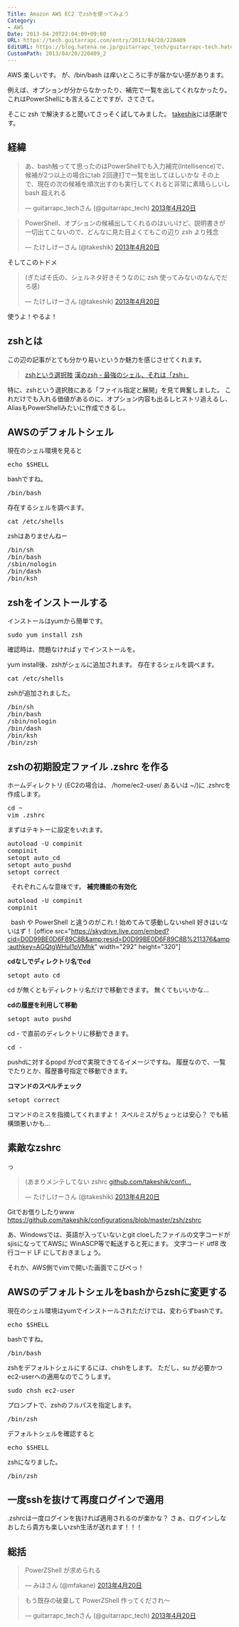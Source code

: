 ```yaml
---
Title: Amazon AWS EC2 でzshを使ってみよう
Category:
- AWS
Date: 2013-04-20T22:04:09+09:00
URL: https://tech.guitarrapc.com/entry/2013/04/20/220409
EditURL: https://blog.hatena.ne.jp/guitarrapc_tech/guitarrapc-tech.hatenablog.com/atom/entry/11696248318757675586
CustomPath: 2013/04/20/220409_2
---
```


AWS 楽しいです。
が、/bin/bash は痒いところに手が届かない感があります。

例えば、オプションが分からなかったり、補完で一覧を出してくれなかったり。
これはPowerShellにも言えることですが、さてさて。

そこに zsh で解決すると聞いてさっそく試してみました。
<a href="https://twitter.com/takeshik" target="_blank">takeshik</a>には感謝です。




<h2>経緯</h2>
<blockquote class="twitter-tweet" lang="ja">あ、bash触ってて思ったのはPowerShellでも入力補完(Intellisence)で、候補が2つ以上の場合にtab 2回連打で一覧を出してほしいかな その上で、現在の次の候補を順次出すのも実行してくれると非常に素晴らしいし bash 超えれる

— guitarrapc_techさん (@guitarrapc_tech) <a href="https://twitter.com/guitarrapc_tech/status/325703009923371012">2013年4月20日</a></blockquote>
<blockquote class="twitter-tweet" lang="ja">PowerShell、オプションの候補出してくれるのはいいけど、説明書きが一切出てこないので、どんなに見た目よくてもこの辺り zsh より残念

— たけしけーさん (@takeshik) <a href="https://twitter.com/takeshik/status/325705218417369088">2013年4月20日</a></blockquote>
そしてこのトドメ
<blockquote class="twitter-tweet" lang="ja">(ぎたぱそ氏の、シェルネタ好きそうなのに zsh 使ってみないのなんでだろ感)

— たけしけーさん (@takeshik) <a href="https://twitter.com/takeshik/status/325709075235098625">2013年4月20日</a></blockquote>
使うよ！やるよ！
<h2>zshとは</h2>
この辺の記事がとても分かり易いというか魅力を感じさせてくれます。
<blockquote><a href="http://www.slideshare.net/manaten/zsh-16363242" target="_blank">zshという選択肢</a>
<a href="http://news.mynavi.jp/column/zsh/001/index.html" target="_blank">漢のzsh - 最強のシェル、それは「zsh」</a></blockquote>
特に、zshという選択肢にある「ファイル指定と展開」を見て興奮しました。
これだけでも入れる価値があるのに、オプション内容も出るしヒストリ追えるし、AliasもPowerShellみたいに作成できるし。
<h2>AWSのデフォルトシェル</h2>
現在のシェル環境を見ると
<pre class="brush: bash">
echo $SHELL
</pre>

bashですね。
<pre class="brush: bash">
/bin/bash
</pre>

存在するシェルを調べます。
<pre class="brush: bash">
cat /etc/shells
</pre>

zshはありませんねー

<pre class="brush: bash">
/bin/sh
/bin/bash
/sbin/nologin
/bin/dash
/bin/ksh
</pre>

<h2>zshをインストールする</h2>
インストールはyumから簡単です。

<pre class="brush: bash">
sudo yum install zsh
</pre>

確認時は、問題なければ y でインストールを。

yum install後、zshがシェルに追加されます。
存在するシェルを調べます。

<pre class="brush: bash">
cat /etc/shells
</pre>

zshが追加されました。

<pre class="brush: bash">
/bin/sh
/bin/bash
/sbin/nologin
/bin/dash
/bin/ksh
/bin/zsh
</pre>
<h2>zshの初期設定ファイル .zshrc を作る</h2>
ホームディレクトリ (EC2の場合は、 /home/ec2-user/ あるいは ~/)に .zshrcを作成します。

<pre class="brush: bash">
cd ~
vim .zshrc
</pre>

まずはテキトーに設定をいれます。
<pre class="brush: bash">
autoload -U compinit
compinit
setopt auto_cd
setopt auto_pushd
setopt correct
</pre>

&nbsp;
それぞれこんな意味です。
<strong>補完機能の有効化</strong>
<pre class="brush: bash">
autoload -U compinit
compinit
</pre>
&nbsp;
bash や PowerShell と違うのがこれ！始めてみて感動しないshell 好きはいないはず！
[office src="https://skydrive.live.com/embed?cid=D0D99BE0D6F89C8B&amp;resid=D0D99BE0D6F89C8B%211376&amp;authkey=AGQtgWHuI1pVMhk" width="292" height="320"]
&nbsp;

<strong>cdなしでディレクトリ名でcd</strong>
<pre class="brush: bash">
setopt auto_cd
</pre>
cd が無くともディレクトリ名だけで移動できます。
無くてもいいかな…
&nbsp;

<strong>cdの履歴を利用して移動</strong>
<pre class="brush: bash">
setopt auto_pushd
</pre>

cd - で直前のディレクトリに移動できます。
<pre class="brush: bash">
cd -
</pre>
pushdに対するpopd がcdで実現できてるイメージですね。
履歴なので、一覧でたりとか、履歴番号指定で移動できます。
&nbsp;

<strong>コマンドのスペルチェック</strong>
<pre class="brush: bash">
setopt correct
</pre>

コマンドのミスを指摘してくれますよ！
スペルミスがちょっとは安心？ でも結構頭悪いかも…


<h2>素敵なzshrc</h2>
っ
<blockquote class="twitter-tweet" lang="ja"><p>(あまりメンテしてない zshrc <a href="https://t.co/jF85wa9YXO" title="https://github.com/takeshik/configurations/blob/master/zsh/zshrc">github.com/takeshik/confi…</a></p>&mdash; たけしけーさん (@takeshik) <a href="https://twitter.com/takeshik/status/325716325060194304">2013年4月20日</a></blockquote>

Gitでお借りしたりwww
https://github.com/takeshik/configurations/blob/master/zsh/zshrc

あ、Windowsでは、英語が入っていないとgit cloeしたファイルの文字コードがsjisになっててAWSに
WinASCP等で転送すると死にます。
文字コード utf8
改行コード LF
にしておきましょう。

それか、AWS側でvimで開いた画面でこぴぺっ！


<h2>AWSのデフォルトシェルをbashからzshに変更する</h2>
現在のシェル環境はyumでインストールされただけでは、変わらずbashです。
<pre class="brush: bash">
echo $SHELL
</pre>

bashですね。
<pre class="brush: bash">
/bin/bash
</pre>

zshをデフォルトシェルにするには、chshをします。
ただし、su が必要かつ ec2-userへの適用なのでこうします。
<pre class="brush: bash">
sudo chsh ec2-user
</pre>

プロンプトで、zshのフルパスを指定します。
<pre class="brush: bash">
/bin/zsh
</pre>

デフォルトシェルを確認すると
<pre class="brush: bash">
echo $SHELL
</pre>

zshになりました。
<pre class="brush: bash">
/bin/zsh
</pre>

<h2>一度sshを抜けて再度ログインで適用</h2>
.zshrcは一度ログインを抜ければ適用されるのが楽かな？
さぁ、ログインしなおしたら貴方も楽しいzsh生活が送れます！！！



<h2>総括</h2>
<blockquote class="twitter-tweet" lang="ja"><p>PowerZShell が求められる</p>&mdash; みほさん (@mfakane) <a href="https://twitter.com/mfakane/status/325713948852772865">2013年4月20日</a></blockquote>


<blockquote class="twitter-tweet" lang="ja"><p>もう既存の破棄して PowerZShell 作ってくだされ～</p>&mdash; guitarrapc_techさん (@guitarrapc_tech) <a href="https://twitter.com/guitarrapc_tech/status/325714042851299331">2013年4月20日</a></blockquote>
